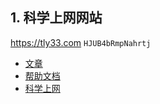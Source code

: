 
## 1. 科学上网网站

<https://tly33.com>  `HJUB4bRmpNahrtj`

* [文章](https://itlanyan.com/v2ray-clients-download/)
* [帮助文档](https://tly33.com/modules/help.php)
* [科学上网](https://cfwall.tk/baacloud.html/)
